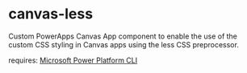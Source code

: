 # canvas-less

Custom PowerApps Canvas App component to enable the use of the custom CSS styling in Canvas apps using the less CSS preprocessor.

requires: [Microsoft Power Platform CLI](https://docs.microsoft.com/en-us/power-apps/developer/data-platform/powerapps-cli)
